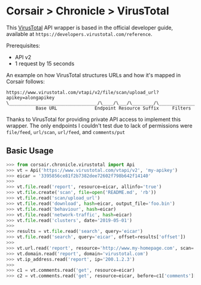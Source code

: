 # Corsair > Chronicle > VirusTotal
This [VirusTotal](https://virustotal.com) API wrapper is based in the official developer guide, available at `https://developers.virustotal.com/reference`.

Prerequisites:

* API v2
* 1 request by 15 seconds

An example on how VirusTotal structures URLs and how it's mapped in Corsair follows:

```
https://www.virustotal.com/vtapi/v2/file/scan/upload_url?apikey=alongapikey
\_________________________________/\____/\___/\________/\_________________/
           Base URL              Endpoint Resource Suffix     Filters
```

Thanks to VirusTotal for providing private API access to implement this wrapper.  The only endpoints I couldn't test due to lack of permissions were `file/feed`, `url/scan`, `url/feed`, and `comments/put`


## Basic Usage

```python
>>> from corsair.chronicle.virustotal import Api
>>> vt = Api('https://www.virustotal.com/vtapi/v2', 'my-apikey')
>>> eicar = '3395856ce81f2b7382dee72602f798b642f14140'
>>>
>>> vt.file.read('report', resource=eicar, allinfo='true')
>>> vt.file.create('scan', file=open('README.md', 'rb'))
>>> vt.file.read('scan/upload_url')
>>> vt.file.read('download', hash=eicar, output_file='foo.bin')
>>> vt.file.read('behaviour', hash=eicar)
>>> vt.file.read('network-traffic', hash=eicar)
>>> vt.file.read('clusters', date='2019-05-01')
>>>
>>> results = vt.file.read('search', query='eicar')
>>> vt.file.read('search', query='eicar', offset=results['offset'])
>>>
>>> vt.url.read('report', resource='http://www.my-homepage.com', scan='1')
>>> vt.domain.read('report', domain='virustotal.com')
>>> vt.ip_address.read('report', ip='200.1.2.3')
>>>
>>> c1 = vt.comments.read('get', resource=eicar)
>>> c2 = vt.comments.read('get', resource=eicar, before=c1['comments'][-1]['date'])
```

